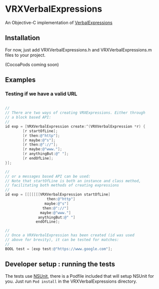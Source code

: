 VRXVerbalExpressions
====================

An Objective-C implementation of [VerbalExpressions](https://github.com/VerbalExpressions)

## Installation
For now, just add VRXVerbalExpressions.h and VRXVerbalExpressions.m files to your project. 

(CocoaPods coming soon)


## Examples

### Testing if we have a valid URL
```Objective-C

//
// There are two ways of creating VRXExpressions. Either through
// a block based API:
//
id exp = [VRXVerbalExpression create:^(VRXVerbalExpression *r) {
        [r startOfLine];
        [r then:@"http"];
        [r maybe:@"s"];
        [r then:@"://"];
        [r maybe:@"www."];
        [r anythingBut:@" "];
        [r endOfLine];
}];

// 
// or a messages based API can be used:
// Note that startOfLine is both an instance and class method, 
// facilitating both methods of creating expressions
//
id exp = [[[[[[[VRXVerbalExpression startOfLine]
                   then:@"http"]
                  maybe:@"s"]
                 then:@"://"]
                maybe:@"www."]
               anythingBut:@" "]
              endOfLine];

//
// Once a VRXVerbalExpression has been created (id was used
// above for brevity), it can be tested for matches:
//
BOOL test = [exp test:@"https://www.google.com"];
```
## Developer setup : running the tests
The tests use [NSUnit](https://github.com/jacksonh/NSUnit), there is a Podfile included that will setup NSUnit for you. Just run `Pod install` in the VRXVerbalExpressions directory.

